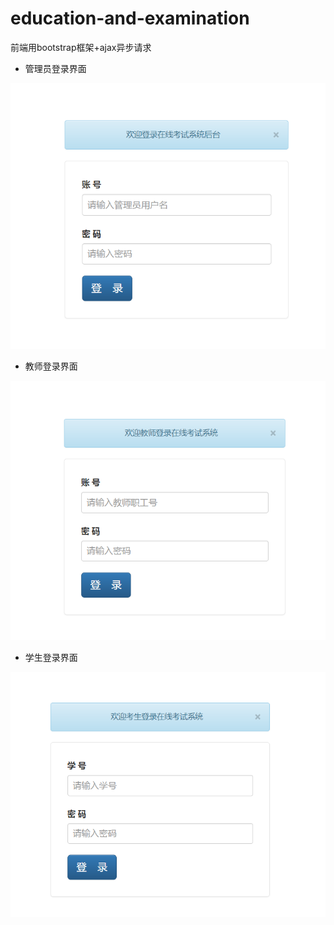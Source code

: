# education-and-examination
前端用bootstrap框架+ajax异步请求


- 管理员登录界面

![image](https://github.com/wq17784411453/education-and-examination/blob/master/img/2.png)

- 教师登录界面

![image](https://github.com/wq17784411453/education-and-examination/blob/master/img/1.png)

- 学生登录界面

![image](https://github.com/wq17784411453/education-and-examination/blob/master/img/3.png)
